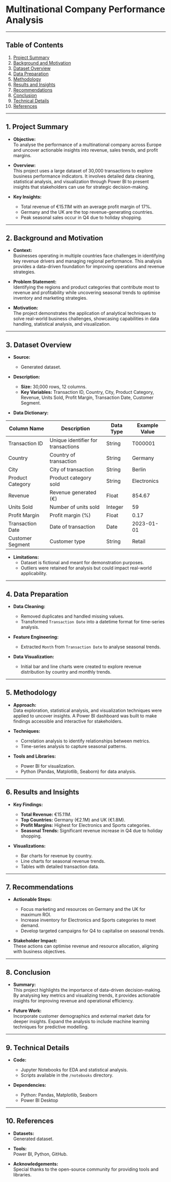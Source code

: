 # **Multinational Company Performance Analysis**

---

## **Table of Contents**

1. [Project Summary](#1-project-summary)  
2. [Background and Motivation](#2-background-and-motivation)  
3. [Dataset Overview](#3-dataset-overview)  
4. [Data Preparation](#4-data-preparation)  
5. [Methodology](#5-methodology)  
6. [Results and Insights](#6-results-and-insights)  
7. [Recommendations](#7-recommendations)  
8. [Conclusion](#8-conclusion)  
9. [Technical Details](#9-technical-details)  
10. [References](#10-references)  

---

## **1. Project Summary**

- **Objective:**  
  To analyse the performance of a multinational company across Europe and uncover actionable insights into revenue, sales trends, and profit margins.

- **Overview:**  
  This project uses a large dataset of 30,000 transactions to explore business performance indicators. It involves detailed data cleaning, statistical analysis, and visualization through Power BI to present insights that stakeholders can use for strategic decision-making.

- **Key Insights:**  
  - Total revenue of €15.11M with an average profit margin of 17%.  
  - Germany and the UK are the top revenue-generating countries.  
  - Peak seasonal sales occur in Q4 due to holiday shopping.

---

## **2. Background and Motivation**

- **Context:**  
  Businesses operating in multiple countries face challenges in identifying key revenue drivers and managing regional performance. This analysis provides a data-driven foundation for improving operations and revenue strategies.

- **Problem Statement:**  
  Identifying the regions and product categories that contribute most to revenue and profitability while uncovering seasonal trends to optimise inventory and marketing strategies.

- **Motivation:**  
  The project demonstrates the application of analytical techniques to solve real-world business challenges, showcasing capabilities in data handling, statistical analysis, and visualization.

---

## **3. Dataset Overview**

- **Source:**  
  - Generated dataset.

- **Description:**  
  - **Size:** 30,000 rows, 12 columns.  
  - **Key Variables:** Transaction ID, Country, City, Product Category, Revenue, Units Sold, Profit Margin, Transaction Date, Customer Segment.  

- **Data Dictionary:**  

| **Column Name**       | **Description**                             | **Data Type** | **Example Value**    |  
|------------------------|---------------------------------------------|---------------|----------------------|  
| Transaction ID         | Unique identifier for transactions         | String        | T000001              |  
| Country                | Country of transaction                     | String        | Germany              |  
| City                   | City of transaction                        | String        | Berlin               |  
| Product Category       | Product category sold                      | String        | Electronics          |  
| Revenue                | Revenue generated (€)                      | Float         | 854.67               |  
| Units Sold             | Number of units sold                       | Integer       | 59                   |  
| Profit Margin          | Profit margin (%)                          | Float         | 0.17                 |  
| Transaction Date       | Date of transaction                        | Date          | 2023-01-01           |  
| Customer Segment       | Customer type                              | String        | Retail               |  

- **Limitations:**  
  - Dataset is fictional and meant for demonstration purposes.  
  - Outliers were retained for analysis but could impact real-world applicability.

---

## **4. Data Preparation**

- **Data Cleaning:**  
  - Removed duplicates and handled missing values.  
  - Transformed `Transaction Date` into a datetime format for time-series analysis.  

- **Feature Engineering:**  
  - Extracted `Month` from `Transaction Date` to analyse seasonal trends.  

- **Data Visualization:**  
  - Initial bar and line charts were created to explore revenue distribution by country and monthly trends.

---

## **5. Methodology**

- **Approach:**  
  Data exploration, statistical analysis, and visualization techniques were applied to uncover insights. A Power BI dashboard was built to make findings accessible and interactive for stakeholders.

- **Techniques:**  
  - Correlation analysis to identify relationships between metrics.  
  - Time-series analysis to capture seasonal patterns.  

- **Tools and Libraries:**  
  - Power BI for visualization.  
  - Python (Pandas, Matplotlib, Seaborn) for data analysis.  

---

## **6. Results and Insights**

- **Key Findings:**  
  - **Total Revenue:** €15.11M.  
  - **Top Countries:** Germany (€2.1M) and UK (€1.8M).  
  - **Profit Margins:** Highest for Electronics and Sports categories.  
  - **Seasonal Trends:** Significant revenue increase in Q4 due to holiday shopping.

- **Visualizations:**  
  - Bar charts for revenue by country.  
  - Line charts for seasonal revenue trends.  
  - Tables with detailed transaction data.

---

## **7. Recommendations**

- **Actionable Steps:**  
  - Focus marketing and resources on Germany and the UK for maximum ROI.  
  - Increase inventory for Electronics and Sports categories to meet demand.  
  - Develop targeted campaigns for Q4 to capitalise on seasonal trends.  

- **Stakeholder Impact:**  
  These actions can optimise revenue and resource allocation, aligning with business objectives.

---

## **8. Conclusion**

- **Summary:**  
  This project highlights the importance of data-driven decision-making. By analysing key metrics and visualizing trends, it provides actionable insights for improving revenue and operational efficiency.

- **Future Work:**  
  Incorporate customer demographics and external market data for deeper insights. Expand the analysis to include machine learning techniques for predictive modelling.

---

## **9. Technical Details**

- **Code:**  
  - Jupyter Notebooks for EDA and statistical analysis.  
  - Scripts available in the `/notebooks` directory.  

- **Dependencies:**  
  - Python: Pandas, Matplotlib, Seaborn  
  - Power BI Desktop  

---

## **10. References**

- **Datasets:**  
  Generated dataset.  

- **Tools:**  
  Power BI, Python, GitHub.  

- **Acknowledgements:**  
  Special thanks to the open-source community for providing tools and libraries.